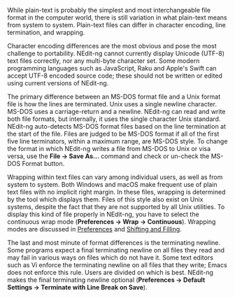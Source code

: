 
While plain-text is probably the simplest and most interchangeable file
format in the computer world, there is still variation in what
plain-text means from system to system. Plain-text files can differ in
character encoding, line termination, and wrapping.

Character encoding differences are the most obvious and pose the most
challenge to portability. NEdit-ng cannot currently display Unicode
(UTF-8) text files correctly, nor any multi-byte character set. Some
modern programming languages such as JavaScript, Raku and Apple's Swift
can accept UTF-8 encoded source code; these should not be written or
edited using current versions of NEdit-ng.

The primary difference between an MS-DOS format file and a Unix format
file is how the lines are terminated. Unix uses a single newline
character. MS-DOS uses a carriage-return and a newline. NEdit-ng can
read and write both file formats, but internally, it uses the single
character Unix standard. NEdit-ng auto-detects MS-DOS format files based
on the line termination at the start of the file. Files are judged to be
MS-DOS format if all of the first five line terminators, within a maximum
range, are MS-DOS style. To change the format in which NEdit-ng writes a
file from MS-DOS to Unix or visa versa, use the **File &rarr; Save As...** command and
check or un-check the MS-DOS Format button.

Wrapping within text files can vary among individual users, as well as
from system to system. Both Windows and macOS make frequent use of plain
text files with no implicit right margin. In these files, wrapping is
determined by the tool which displays them. Files of this style also
exist on Unix systems, despite the fact that they are not supported by
all Unix utilities. To display this kind of file properly in NEdit-ng,
you have to select the continuous wrap mode (**Preferences &rarr; Wrap
&rarr; Continuous**). Wrapping modes are discussed in [Preferences](29.md) 
and [Shifting and Filling](07.md).

The last and most minute of format differences is the terminating
newline. Some programs expect a final terminating newline on all files
they read and may fail in various ways on files which do not have it.
Some text editors such as Vi enforce the terminating newline on all
files that they write; Emacs does not enforce this rule. Users are
divided on which is best. NEdit-ng makes the final terminating newline
optional (**Preferences &rarr; Default Settings &rarr; Terminate with Line Break on Save**).
